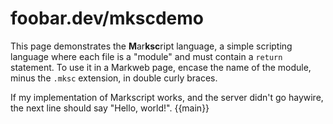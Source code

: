 # foobar.dev/mkscdemo

This page demonstrates the **M**ar**ksc**ript language, a simple scripting language where each file is a "module" and must contain a `return` statement.
To use it in a Markweb page, encase the name of the module, minus the `.mksc` extension, in double curly braces.

If my implementation of Markscript works, and the server didn't go haywire, the next line should say "Hello, world!".
{{main}}
